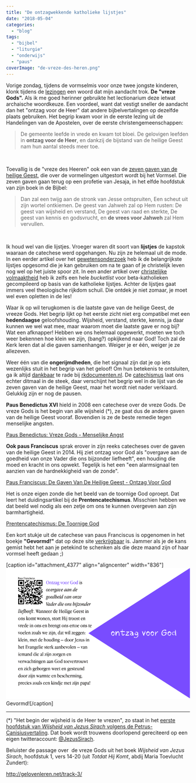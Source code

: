 ```yaml
---
title: "De ontzagwekkende katholieke lijstjes"
date: "2018-05-04"
categories: 
  - "blog"
tags: 
  - "bijbel"
  - "liturgie"
  - "onderwijs"
  - "paus"
coverImage: "de-vreze-des-heren.png"
---
```


Vorige zondag, tijdens de vormselmis voor onze twee jongste kinderen, klonk tijdens de [lezingen](http://www.bijbelcitaat.be/lezing/lezingen-van-de-dag-zondag-29-april-2018/) een woord dat mijn aandacht trok. **De "vreze Gods".** Als ik me goed herinner gebruikte het lectionarium deze ietwat archaische woordkeuze. Een voordeel, want dat vestigt sneller de aandacht dan het "ontzag voor de Heer" dat andere bijbelvertalingen op dezelfde plaats gebruiken. Het begrip kwam voor in de eerste lezing uit de Handelingen van de Apostelen, over de eerste christengemeenschappen:

> De gemeente leefde in vrede en kwam tot bloei. De gelovigen leefden in **ontzag voor de Heer**, en dankzij de bijstand van de heilige Geest nam hun aantal steeds meer toe.

 

Toevallig is de "vreze des Heeren" ook een van de [zeven gaven van de heilige Geest](https://www.rkdocumenten.nl/rkdocs/index.php?mi=650&dos=393), die over de vormelingen uitgestort wordt bij het Vormsel. Die zeven gaven gaan terug op een profetie van Jesaja, in het elfde hoofdstuk van zijn boek in de Bijbel:

> Dan zal een twijg aan de stronk van Jesse ontspruiten, Een scheut uit zijn wortel ontkiemen. De geest van Jahweh zal op Hem rusten: De geest van wijsheid en verstand, De geest van raad en sterkte, De geest van kennis en godsvrucht, en **de vrees voor Jahweh** zal Hem vervullen.

 

Ik houd wel van die lijstjes. Vroeger waren dit soort van **lijstjes** de kapstok waaraan de catechese werd opgehangen. Nu zijn ze helemaal uit de mode. In een eerder artikel over het [gewetensonderzoek](/blog/gewetensonderzoek-2/) heb ik de belangrijkste lijstjes opgesomd die je kan gebruiken om na te gaan of je christelijk leven nog wel op het juiste spoor zit. In een ander artikel over [christelijke volmaaktheid](/blog/volmaakte-katholieken/) heb ik zelfs een hele _bucketlist_ voor beta-katholieken gecompileerd op basis van de katholieke lijstjes. Achter de lijstjes gaat immers veel theologische rijkdom schuil. Die ontdek je niet zomaar, je moet wel even opletten in de les!

Waar ik op wil terugkomen is die laatste gave van de heilige Geest, de vreeze Gods. Het begrip lijkt op het eerste zicht niet erg compatibel met een **hedendaagse** geloofshouding. Wijsheid, verstand, sterkte, kennis, ja daar kunnen we wel wat mee, maar waarom moet die laatste gave er nog bij? Wat een afknapper! Hebben we ons helemaal opgewerkt, moeten we toch weer bekennen hoe klein we zijn, (bang?) opkijkend naar God! Toch zal de Kerk leren dat al die gaven samenhangen. Weiger je er één, weiger je ze allezeven.

Weer één van die **ongerijmdheden**, die het signaal zijn dat je op iets wezenlijks stuit in het begrip van het geloof! Om hun betekenis te ontsluiten, ga ik altijd [dankbaar](https://www.rkdocumenten.nl/rkdocs/index.php?page=3) te rade bij [rkdocumenten.nl](http://www.rkdocumenten.nl). De [catechismus](https://www.rkdocumenten.nl/rkdocs/index.php?mi=600&doc=1&id=1288&highlight=ontzag#al1831) laat ons echter ditmaal in de steek, daar verschijnt het begrip wel in de lijst van de zeven gaven van de heilige Geest, maar het wordt niet nader verklaard. Gelukkig zijn er nog de pausen.

**Paus Benedictus XVI** hield in 2008 een catechese over de vreze Gods. De vreze Gods is het begin van alle wijsheid (\*), ze gaat dus de andere gaven van de heilige Geest vooraf. Bovendien is ze de beste remedie tegen menselijke angsten.

[Paus Benedictus: Vreze Gods - Menselijke Angst](https://www.rkdocumenten.nl/rkdocs/index.php?mi=600&doc=2389&id=0&highlight=vreze)

**Ook paus Franciscus** sprak erover in zijn reeks catecheses over de gaven van de heilige Geest in 2014. Hij ziet ontzag voor God als "overgave aan de goedheid van onze Vader die ons bijzonder liefheeft", een houding die moed en kracht in ons opwekt. Tegelijk is het een "een alarmsignaal ten aanzien van de hardnekkigheid van de zonde".

[Paus Franciscus: De Gaven Van De Heilige Geest - Ontzag Voor God](https://www.rkdocumenten.nl/rkdocs/index.php?mi=600&doc=5509&highlight=Ontzag)

Het is onze eigen zonde die het beeld van de toornige God oproept. Dat leert het duidingsartikel bij de **Prentencatechismus**. Misschien hebben we dat beeld wel nodig als een zetje om ons te kunnen overgeven aan zijn barmhartigheid.

[Prentencatechismus: De Toornige God](http://prentencatechismus.org/about/de-toornige-god/)

Een kort stukje uit de catechese van paus Franciscus is opgenomen in het boekje **"Gevormd!"** dat op deze site [verkrijgbaar](/portfolio/gevormd/) is. Jammer als je de kans gemist hebt het aan je petekind te schenken als die deze maand zijn of haar vormsel heeft gedaan ;)

\[caption id="attachment\_4377" align="aligncenter" width="836"\][![](images/ontzag-voor-god.png)](/portfolio/gevormd/) Gevormd!\[/caption\]

* * *

(\*) "Het begin der wijsheid is de Heer te vrezen", zo staat in het [eerste hoofdstuk van _Wijsheid van Jezus Sirach_ volgens de Petrus-Canisiusvertaling](https://storage.googleapis.com/geloven-leren/books/canisius.html#Wijsheid%20van%20Jezus%20Sirach). Dat boek wordt trouwens doorlopend gereciteerd op een eigen twitteraccount: [@JezusSirach](https://twitter.com/jezussirach).

Beluister de passage over  de vreze Gods uit het boek _Wijsheid van Jezus Sirach_, hoofdstuk 1, vers 14-20 (uit _Totdat Hij Komt_, abdij Maria Toevlucht Zundert):

http://gelovenleren.net/track-3/
